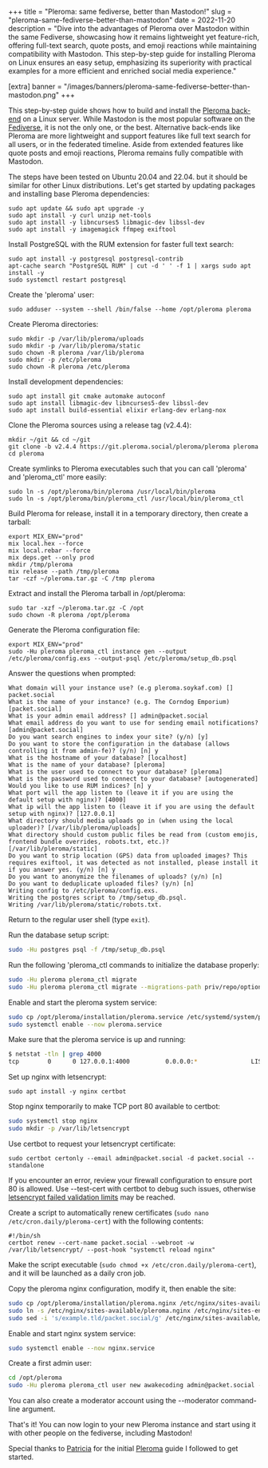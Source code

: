 +++
title = "Pleroma: same fediverse, better than Mastodon!"
slug = "pleroma-same-fediverse-better-than-mastodon"
date = 2022-11-20
description = "Dive into the advantages of Pleroma over Mastodon within the same Fediverse, showcasing how it remains lightweight yet feature-rich, offering full-text search, quote posts, and emoji reactions while maintaining compatibility with Mastodon. This step-by-step guide for installing Pleroma on Linux ensures an easy setup, emphasizing its superiority with practical examples for a more efficient and enriched social media experience."

[extra]
banner = "/images/banners/pleroma-same-fediverse-better-than-mastodon.png"
+++

This step-by-step guide shows how to build and install the [Pleroma back-end](https://pleroma.social/) on a Linux server. While Mastodon is the most popular software on the [Fediverse](https://fediverse.party/), it is not the only one, or the best. Alternative back-ends like Pleroma are more lightweight and support features like full text search for all users, or in the federated timeline. Aside from extended features like quote posts and emoji reactions, Pleroma remains fully compatible with Mastodon.

The steps have been tested on Ubuntu 20.04 and 22.04. but it should be similar for other Linux distributions. Let's get started by updating packages and installing base Pleroma dependencies:

```
sudo apt update && sudo apt upgrade -y
sudo apt install -y curl unzip net-tools
sudo apt install -y libncurses5 libmagic-dev libssl-dev
sudo apt install -y imagemagick ffmpeg exiftool
```

Install PostgreSQL with the RUM extension for faster full text search:

```
sudo apt install -y postgresql postgresql-contrib
apt-cache search "PostgreSQL RUM" | cut -d ' ' -f 1 | xargs sudo apt install -y
sudo systemctl restart postgresql
```

Create the 'pleroma' user:

```
sudo adduser --system --shell /bin/false --home /opt/pleroma pleroma
```

Create Pleroma directories:

```
sudo mkdir -p /var/lib/pleroma/uploads
sudo mkdir -p /var/lib/pleroma/static
sudo chown -R pleroma /var/lib/pleroma
sudo mkdir -p /etc/pleroma
sudo chown -R pleroma /etc/pleroma
```

Install development dependencies:

```
sudo apt install git cmake automake autoconf
sudo apt install libmagic-dev libncurses5-dev libssl-dev
sudo apt install build-essential elixir erlang-dev erlang-nox
```

Clone the Pleroma sources using a release tag (v2.4.4): 

```
mkdir ~/git && cd ~/git
git clone -b v2.4.4 https://git.pleroma.social/pleroma/pleroma pleroma
cd pleroma
```

Create symlinks to Pleroma executables such that you can call 'pleroma' and 'pleroma_ctl' more easily:

```
sudo ln -s /opt/pleroma/bin/pleroma /usr/local/bin/pleroma
sudo ln -s /opt/pleroma/bin/pleroma_ctl /usr/local/bin/pleroma_ctl
```

Build Pleroma for release, install it in a temporary directory, then create a tarball:

```
export MIX_ENV="prod"
mix local.hex --force
mix local.rebar --force
mix deps.get --only prod
mkdir /tmp/pleroma
mix release --path /tmp/pleroma
tar -czf ~/pleroma.tar.gz -C /tmp pleroma
```

Extract and install the Pleroma tarball in /opt/pleroma:

```
sudo tar -xzf ~/pleroma.tar.gz -C /opt
sudo chown -R pleroma /opt/pleroma
```

Generate the Pleroma configuration file:

```
export MIX_ENV="prod"
sudo -Hu pleroma pleroma_ctl instance gen --output /etc/pleroma/config.exs --output-psql /etc/pleroma/setup_db.psql
```

Answer the questions when prompted:

```
What domain will your instance use? (e.g pleroma.soykaf.com) [] packet.social
What is the name of your instance? (e.g. The Corndog Emporium) [packet.social]
What is your admin email address? [] admin@packet.social
What email address do you want to use for sending email notifications? [admin@packet.social]
Do you want search engines to index your site? (y/n) [y]
Do you want to store the configuration in the database (allows controlling it from admin-fe)? (y/n) [n] y
What is the hostname of your database? [localhost]
What is the name of your database? [pleroma]
What is the user used to connect to your database? [pleroma]
What is the password used to connect to your database? [autogenerated]
Would you like to use RUM indices? [n] y
What port will the app listen to (leave it if you are using the default setup with nginx)? [4000]
What ip will the app listen to (leave it if you are using the default setup with nginx)? [127.0.0.1]
What directory should media uploads go in (when using the local uploader)? [/var/lib/pleroma/uploads]
What directory should custom public files be read from (custom emojis, frontend bundle overrides, robots.txt, etc.)? [/var/lib/pleroma/static]
Do you want to strip location (GPS) data from uploaded images? This requires exiftool, it was detected as not installed, please install it if you answer yes. (y/n) [n] y
Do you want to anonymize the filenames of uploads? (y/n) [n]
Do you want to deduplicate uploaded files? (y/n) [n]
Writing config to /etc/pleroma/config.exs.
Writing the postgres script to /tmp/setup_db.psql.
Writing /var/lib/pleroma/static/robots.txt.
```

Return to the regular user shell (type `exit`).

Run the database setup script:

```bash
sudo -Hu postgres psql -f /tmp/setup_db.psql
```

Run the following 'pleroma_ctl commands to initialize the database properly:

```bash
sudo -Hu pleroma pleroma_ctl migrate
sudo -Hu pleroma pleroma_ctl migrate --migrations-path priv/repo/optional_migrations/rum_indexing/
```

Enable and start the pleroma system service:

```bash
sudo cp /opt/pleroma/installation/pleroma.service /etc/systemd/system/pleroma.service
sudo systemctl enable --now pleroma.service
```

Make sure that the pleroma service is up and running:

```bash
$ netstat -tln | grep 4000
tcp        0      0 127.0.0.1:4000          0.0.0.0:*               LISTEN
```

Set up nginx with letsencrypt:

```
sudo apt install -y nginx certbot
```

Stop nginx temporarily to make TCP port 80 available to certbot:

```bash
sudo systemctl stop nginx
sudo mkdir -p /var/lib/letsencrypt
```

Use certbot to request your letsencrypt certificate:

```
sudo certbot certonly --email admin@packet.social -d packet.social --standalone
```

If you encounter an error, review your firewall configuration to ensure port 80 is allowed. Use --test-cert with certbot to debug such issues, otherwise [letsencrypt failed validation limits](https://letsencrypt.org/docs/failed-validation-limit/) may be reached.

Create a script to automatically renew certificates (`sudo nano /etc/cron.daily/pleroma-cert`) with the following contents:

```
#!/bin/sh
certbot renew --cert-name packet.social --webroot -w /var/lib/letsencrypt/ --post-hook "systemctl reload nginx"
```

Make the script executable (`sudo chmod +x /etc/cron.daily/pleroma-cert`), and it will be launched as a daily cron job.

Copy the pleroma nginx configuration, modify it, then enable the site:

```bash
sudo cp /opt/pleroma/installation/pleroma.nginx /etc/nginx/sites-available/pleroma.nginx
sudo ln -s /etc/nginx/sites-available/pleroma.nginx /etc/nginx/sites-enabled/pleroma.nginx
sudo sed -i 's/example.tld/packet.social/g' /etc/nginx/sites-available/pleroma.nginx
```

Enable and start nginx system service:

```bash
sudo systemctl enable --now nginx.service
```

Create a first admin user:

```bash
cd /opt/pleroma
sudo -Hu pleroma pleroma_ctl user new awakecoding admin@packet.social --admin --password Password123!
```

You can also create a moderator account using the --moderator command-line argument.

That's it! You can now login to your new Pleroma instance and start using it with other people on the fediverse, including Mastodon!

Special thanks to [Patricia](https://pleroma.patricia.no/@patricia) for the initial [Pleroma](https://github.com/patricia-gallardo/pleroma-setup/blob/main/README.md) guide I followed to get started.